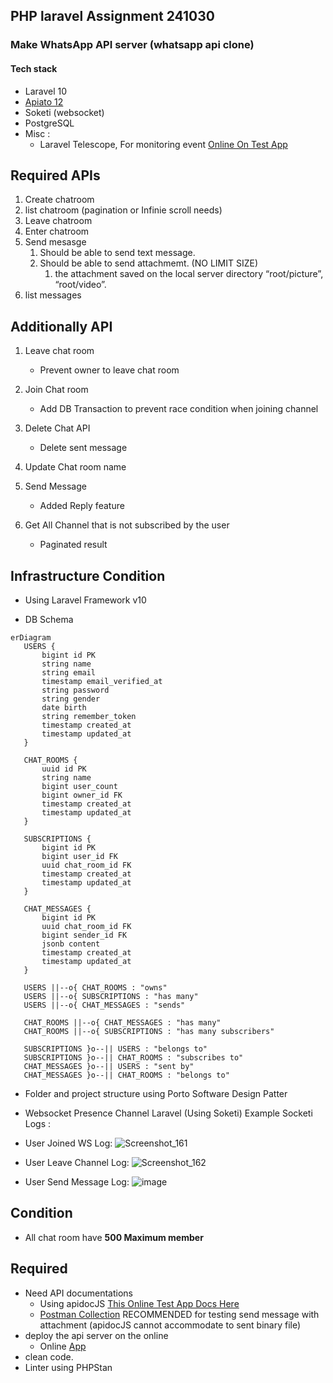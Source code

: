 ## PHP laravel Assignment 241030
### Make WhatsApp API server (whatsapp api clone)

#### Tech stack
- Laravel 10
- [Apiato 12](https://apiato.io/docs/getting-started/introduction)
- Soketi (websocket)
- PostgreSQL 
- Misc :
   - Laravel Telescope, For monitoring event [Online On Test App](http://ahmadhafizhm.my.id/telescope/events)


## Required APIs

1. Create chatroom
2. list chatroom (pagination or Infinie scroll needs)
3. Leave chatroom
4. Enter chatroom
5. Send mesasge
    1. Should be able to send text message.
    2. Should be able to send attachmemt. (NO LIMIT SIZE)
        1. the attachment saved on the local server directory “root/picture”, “root/video”.
6. list messages

## Additionally API 
1. Leave chat room
    - Prevent owner to leave chat room
 
 2. Join Chat room
    - Add DB Transaction to prevent race condition when joining channel
 
 3. Delete Chat API
     - Delete sent message
 
 4. Update Chat room name
 
 5. Send Message
    - Added Reply feature
 
 6. Get All Channel that is not subscribed by the user
    - Paginated result
 
 ## Infrastructure Condition
 - Using Laravel Framework v10
 
 - DB Schema
 ```mermaid
 erDiagram
    USERS {
        bigint id PK
        string name
        string email
        timestamp email_verified_at
        string password
        string gender
        date birth
        string remember_token
        timestamp created_at
        timestamp updated_at
    }
    
    CHAT_ROOMS {
        uuid id PK
        string name
        bigint user_count
        bigint owner_id FK
        timestamp created_at
        timestamp updated_at
    }
    
    SUBSCRIPTIONS {
        bigint id PK
        bigint user_id FK
        uuid chat_room_id FK
        timestamp created_at
        timestamp updated_at
    }

    CHAT_MESSAGES {
        bigint id PK
        uuid chat_room_id FK
        bigint sender_id FK
        jsonb content
        timestamp created_at
        timestamp updated_at
    }

    USERS ||--o{ CHAT_ROOMS : "owns"
    USERS ||--o{ SUBSCRIPTIONS : "has many"
    USERS ||--o{ CHAT_MESSAGES : "sends"
    
    CHAT_ROOMS ||--o{ CHAT_MESSAGES : "has many"
    CHAT_ROOMS ||--o{ SUBSCRIPTIONS : "has many subscribers"

    SUBSCRIPTIONS }o--|| USERS : "belongs to"
    SUBSCRIPTIONS }o--|| CHAT_ROOMS : "subscribes to"
    CHAT_MESSAGES }o--|| USERS : "sent by"
    CHAT_MESSAGES }o--|| CHAT_ROOMS : "belongs to"
```

- Folder and project structure using Porto Software Design Patter
- Websocket Presence Channel Laravel (Using Soketi)
Example Socketi Logs :
- User Joined WS Log:
![Screenshot_161](https://github.com/user-attachments/assets/2f228557-dc0e-4b2c-a8b8-392ac586d46c)

- User Leave Channel Log:
![Screenshot_162](https://github.com/user-attachments/assets/572b3d68-9c0f-4df6-9609-5637fe0bd40c)

- User Send Message Log:
![image](https://github.com/user-attachments/assets/22320be3-4a0c-46e9-8a59-3ebfb8c967aa)

## Condition
- All chat room have **500 Maximum member**

## Required

- Need API documentations
   - Using apidocJS [This Online Test App Docs Here](http://ahmadhafizhm.my.id/docs/private)
   - [Postman Collection](http://ahmadhafizhm.my.id/docs/private) RECOMMENDED for testing send message with attachment (apidocJS cannot accommodate to sent binary file)
- deploy the api server on the online
   - Online [App](http://ahmadhafizhm.my.id/)
- clean code.
- Linter using PHPStan

